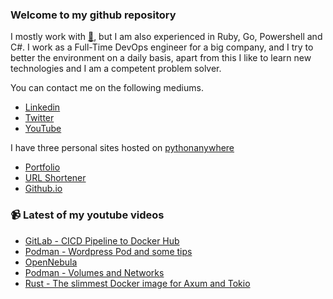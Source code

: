 ### Welcome to my github repository

I mostly work with [:snake:](https://www.python.org/), but I am also experienced in Ruby, Go, Powershell and C#. I work as a Full-Time DevOps engineer for a big company, and I try to better the environment on a daily basis, apart from this I like to learn new technologies and I am a competent problem solver.

You can contact me on the following mediums.
- [Linkedin](https://www.linkedin.com/in/r3ap3rpy)
- [Twitter](https://twitter.com/r3ap3rpy)
- [YouTube](https://www.youtube.com/channel/UC1qkMXH8d2I9DDAtBSeEHqg)

I have three personal sites hosted on [pythonanywhere](https://www.pythonanywhere.com/)
- [Portfolio](http://r3ap3rpy.pythonanywhere.com/)
- [URL Shortener](http://shortenpy.pythonanywhere.com/)
- [Github.io](https://r3ap3rpy.github.io/)

### :video_camera: Latest of my youtube videos
<!-- YOUTUBE:START -->
- [GitLab - CICD   Pipeline to Docker Hub](https://www.youtube.com/watch?v=oSJN2E1uDlo)
- [Podman - Wordpress Pod and some tips](https://www.youtube.com/watch?v=yyo0NL6ThdQ)
- [OpenNebula](https://www.youtube.com/watch?v=Iyym2xrzx2k)
- [Podman - Volumes and Networks](https://www.youtube.com/watch?v=Q-_OAlfeOuo)
- [Rust - The slimmest Docker image for Axum and Tokio](https://www.youtube.com/watch?v=HDDP9bV0szw)
<!-- YOUTUBE:END -->

